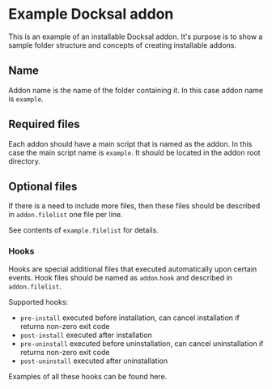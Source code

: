 # Example Docksal addon

This is an example of an installable Docksal addon. It's purpose is to show a sample folder structure and concepts of creating installable addons.

## Name

Addon name is the name of the folder containing it. In this case addon name is `example`.

## Required files

Each addon should have a main script that is named as the addon. In this case the main script name is `example`. It should be located in the addon root directory.

## Optional files

If there is a need to include more files, then these files should be described in `addon.filelist` one file per line. 

See contents of `example.filelist` for details.

### Hooks

Hooks are special additional files that executed automatically upon certain events. Hook files should be named as `addon`.`hook` and described in `addon.filelist`.

Supported hooks:

- `pre-install` executed before installation, can cancel installation if returns non-zero exit code
- `post-install` executed after installation
- `pre-uninstall` executed before uninstallation, can cancel uninstallation if returns non-zero exit code
- `post-uninstall` executed after uninstallation

Examples of all these hooks can be found here.
